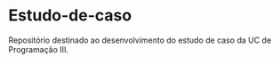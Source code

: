 # Estudo-de-caso
Repositório destinado ao desenvolvimento do estudo de caso da UC de Programação III.
